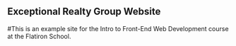 Exceptional Realty Group Website
-----

#This is an example site for the Intro to Front-End Web Development course at the Flatiron School.
